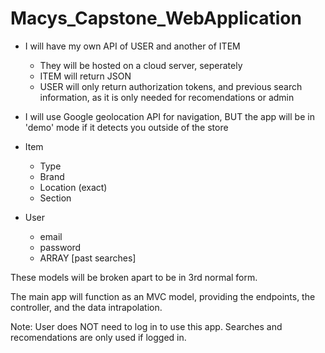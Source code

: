 # Macys_Capstone_WebApplication

- I will have my own API of USER and another of ITEM
    - They will be hosted on a cloud server, seperately
    - ITEM will return JSON
    - USER will only return authorization tokens, and previous search information, as it is only needed for recomendations or admin

- I will use Google geolocation API for navigation, BUT the app will be in 'demo' mode if it detects you outside of the store

- Item
    - Type
    - Brand
    - Location (exact)
    - Section

- User
    - email
    - password
    - ARRAY [past searches]

These models will be broken apart to be in 3rd normal form.

The main app will function as an MVC model, providing the endpoints, the controller, and the data intrapolation. 

Note: User does NOT need to log in to use this app. Searches and recomendations are only used if logged in.